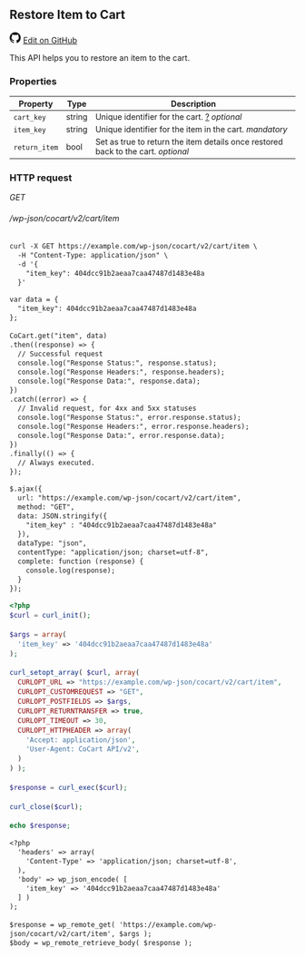 ## Restore Item to Cart ##

<img src="images/github.svg" width="20" height="20" alt="GitHub Mark Logo"> [Edit on GitHub](https://github.com/co-cart/co-cart-docs/blob/master/source/includes/cocart-v2/_cart-restore-item.md)

This API helps you to restore an item to the cart.

### Properties ###

| Property      | Type   | Description                                                                                                                 |
| ------------- | ------ | --------------------------------------------------------------------------------------------------------------------------- |
| `cart_key`    | string | Unique identifier for the cart. <a class="label label-info" href="#cart-key">?</a> <i class="label label-info">optional</i> |
| `item_key`    | string | Unique identifier for the item in the cart. <i class="label label-info">mandatory</i>                                       |
| `return_item` | bool   | Set as true to return the item details once restored back to the cart. <i class="label label-info">optional</i>             |

### HTTP request ###

<div class="api-endpoint">
  <div class="endpoint-data">
    <i class="label label-get">GET</i>
    <h6>/wp-json/cocart/v2/cart/item</h6>
    </div>
</div>

```shell
curl -X GET https://example.com/wp-json/cocart/v2/cart/item \
  -H "Content-Type: application/json" \
  -d '{
    "item_key": 404dcc91b2aeaa7caa47487d1483e48a
  }'
```

```javascript--node
var data = {
  "item_key": 404dcc91b2aeaa7caa47487d1483e48a
};

CoCart.get("item", data)
.then((response) => {
  // Successful request
  console.log("Response Status:", response.status);
  console.log("Response Headers:", response.headers);
  console.log("Response Data:", response.data);
})
.catch((error) => {
  // Invalid request, for 4xx and 5xx statuses
  console.log("Response Status:", error.response.status);
  console.log("Response Headers:", error.response.headers);
  console.log("Response Data:", error.response.data);
})
.finally(() => {
  // Always executed.
});
```

```javascript--jquery
$.ajax({
  url: "https://example.com/wp-json/cocart/v2/cart/item",
  method: "GET",
  data: JSON.stringify({
    "item_key" : "404dcc91b2aeaa7caa47487d1483e48a"
  }),
  dataType: "json",
  contentType: "application/json; charset=utf-8",
  complete: function (response) {
    console.log(response);
  }
});
```

```php
<?php
$curl = curl_init();

$args = array(
  'item_key' => '404dcc91b2aeaa7caa47487d1483e48a'
);

curl_setopt_array( $curl, array(
  CURLOPT_URL => "https://example.com/wp-json/cocart/v2/cart/item",
  CURLOPT_CUSTOMREQUEST => "GET",
  CURLOPT_POSTFIELDS => $args,
  CURLOPT_RETURNTRANSFER => true,
  CURLOPT_TIMEOUT => 30,
  CURLOPT_HTTPHEADER => array(
    'Accept: application/json',
    'User-Agent: CoCart API/v2',
  )
) );

$response = curl_exec($curl);

curl_close($curl);

echo $response;
```

```php--wp-http-api
<?php
  'headers' => array(
    'Content-Type' => 'application/json; charset=utf-8',
  ),
  'body' => wp_json_encode( [
    'item_key' => '404dcc91b2aeaa7caa47487d1483e48a'
  ] )
);

$response = wp_remote_get( 'https://example.com/wp-json/cocart/v2/cart/item', $args );
$body = wp_remote_retrieve_body( $response );
```
